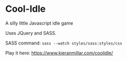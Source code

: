# Cool-Idle
A silly little Javascript idle game

Uses JQuery and SASS.

SASS command: `sass --watch styles/sass:styles/css`

Play it here: https://www.kieranmillar.com/coolidle/